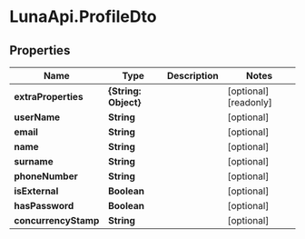 # LunaApi.ProfileDto

## Properties

Name | Type | Description | Notes
------------ | ------------- | ------------- | -------------
**extraProperties** | **{String: Object}** |  | [optional] [readonly] 
**userName** | **String** |  | [optional] 
**email** | **String** |  | [optional] 
**name** | **String** |  | [optional] 
**surname** | **String** |  | [optional] 
**phoneNumber** | **String** |  | [optional] 
**isExternal** | **Boolean** |  | [optional] 
**hasPassword** | **Boolean** |  | [optional] 
**concurrencyStamp** | **String** |  | [optional] 



